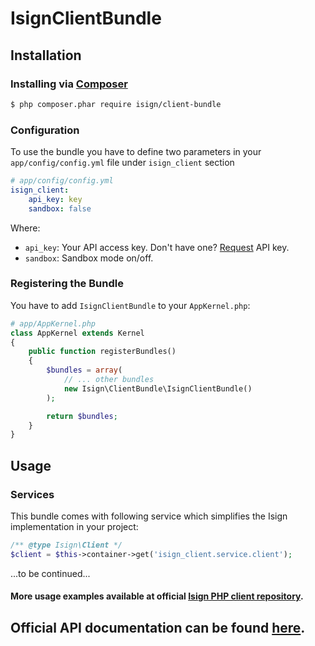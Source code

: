 # IsignClientBundle

## Installation
### Installing via [Composer](https://getcomposer.org)
```bash
$ php composer.phar require isign/client-bundle
```

### Configuration
To use the bundle you have to define two parameters in your `app/config/config.yml` file under `isign_client` section
```yaml
# app/config/config.yml
isign_client:
    api_key: key
    sandbox: false
```

Where:
-   `api_key`: Your API access key. Don't have one? [Request](https://www.isign.io/#request-access) API key.
-   `sandbox`: Sandbox mode on/off.

### Registering the Bundle
You have to add `IsignClientBundle` to your `AppKernel.php`:
```php
# app/AppKernel.php
class AppKernel extends Kernel
{
    public function registerBundles()
    {
        $bundles = array(
            // ... other bundles
            new Isign\ClientBundle\IsignClientBundle()
        );

        return $bundles;
    }
}
```

## Usage
### Services
This bundle comes with following service which simplifies the
Isign implementation in your project:
```php
/** @type Isign\Client */
$client = $this->container->get('isign_client.service.client');
```
  
...to be continued...  

#### More usage examples available at official [Isign PHP client repository](https://github.com/isign/isign-sdk-php).

## Official API documentation can be found [here](https://developers.isign.io).
